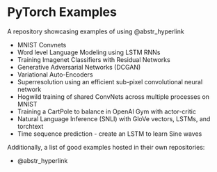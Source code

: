# PyTorch Examples

A repository showcasing examples of using @abstr_hyperlink 

  * MNIST Convnets
  * Word level Language Modeling using LSTM RNNs
  * Training Imagenet Classifiers with Residual Networks
  * Generative Adversarial Networks (DCGAN)
  * Variational Auto-Encoders
  * Superresolution using an efficient sub-pixel convolutional neural network
  * Hogwild training of shared ConvNets across multiple processes on MNIST
  * Training a CartPole to balance in OpenAI Gym with actor-critic
  * Natural Language Inference (SNLI) with GloVe vectors, LSTMs, and torchtext
  * Time sequence prediction - create an LSTM to learn Sine waves



Additionally, a list of good examples hosted in their own repositories:

  * @abstr_hyperlink 


